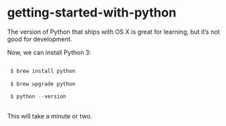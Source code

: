 # getting-started-with-python


The version of Python that ships with OS X is great for learning, but it’s not good for development. 

Now, we can install Python 3:

```python

 $ brew install python
 
 $ brew upgrade python
 
 $ python --version
 
```
This will take a minute or two.
